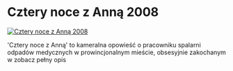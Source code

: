 Cztery noce z Anną 2008 
=============
[![Cztery noce z Anną 2008 ](http://vidos.pl/images/player.gif)](http://vidos.pl/cztery-noce-z-anna-2008)

 'Cztery noce z Anną' to kameralna opowieść o pracowniku spalarni odpadów medycznych w prowincjonalnym mieście, obsesyjnie zakochanym w zobacz pełny opis
